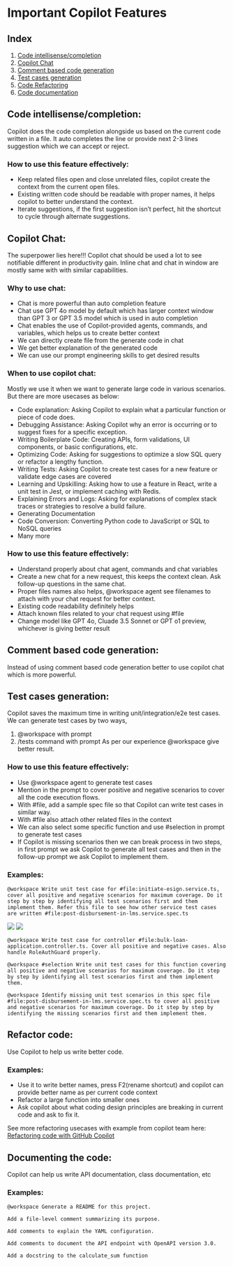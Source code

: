 # Important Copilot Features

## Index
1. [Code intellisense/completion](#code-intellisensecompletion)
2. [Copilot Chat](#copilot-chat)
3. [Comment based code generation](#comment-based-code-generation)
4. [Test cases generation](#test-cases-generation)
5. [Code Refactoring](#refactor-code)
6. [Code documentation](#documenting-the-code)


## Code intellisense/completion:
Copilot does the code completion alongside us based on the current code written in a file. It auto completes the line or provide next 2-3 lines suggestion which we can accept or reject.

### How to use this feature effectively:
- Keep related files open and close unrelated files, copilot create the context from the current open files.
- Existing written code should be readable with proper names, it helps copilot to better understand the context.
- Iterate suggestions, if the first suggestion isn’t perfect, hit the shortcut to cycle through alternate suggestions.


## Copilot Chat:
The superpower lies here!!! Copilot chat should be used a lot to see notifiable different in productivity gain.
Inline chat and chat in window are mostly same with with similar capabilities.

### Why to use chat:
- Chat is more powerful than auto completion feature
- Chat use GPT 4o model by default which has larger context window than GPT 3 or GPT 3.5 model which is used in auto completion
- Chat enables the use of Copilot-provided agents, commands, and variables, which helps us to create better context
- We can directly create file from the generate code in chat
- We get better explanation of the generated code
- We can use our prompt engineering skills to get desired results

### When to use copilot chat:
Mostly we use it when we want to generate large code in various scenarios. But there are more usecases as below:
- Code explanation: Asking Copilot to explain what a particular function or piece of code does.
- Debugging Assistance: Asking Copilot why an error is occurring or to suggest fixes for a specific exception.
- Writing Boilerplate Code: Creating APIs, form validations, UI components, or basic configurations, etc.
- Optimizing Code: Asking for suggestions to optimize a slow SQL query or refactor a lengthy function.
- Writing Tests: Asking Copilot to create test cases for a new feature or validate edge cases are covered
- Learning and Upskilling: Asking how to use a feature in React, write a unit test in Jest, or implement caching with Redis.
- Explaining Errors and Logs: Asking for explanations of complex stack traces or strategies to resolve a build failure.
- Generating Documentation
- Code Conversion: Converting Python code to JavaScript or SQL to NoSQL queries
- Many more

### How to use this feature effectively:
- Understand properly about chat agent, commands and chat variables
- Create a new chat for a new request, this keeps the context clean. Ask follow-up questions in the same chat.
- Proper files names also helps, @workspace agent see filenames to attach with your chat request for better context.
- Existing code readability definitely helps
- Attach known files related to your chat request using #file
- Change model like GPT 4o, Cluade 3.5 Sonnet or GPT o1 preview, whichever is giving better result


## Comment based code generation:
Instead of using comment based code generation better to use copilot chat which is more powerful.


## Test cases generation:
Copilot saves the maximum time in writing unit/integration/e2e test cases.
We can generate test cases by two ways,
  1. @workspace with prompt
  2. /tests command with prompt
As per our experience @workspace give better result.

### How to use this feature effectively:
- Use @workspace agent to generate test cases
- Mention in the prompt to cover positive and negative scenarios to cover all the code execution flows.
- With #file, add a sample spec file so that Copilot can write test cases in similar way.
- With #file also attach other related files in the context
- We can also select some specific function and use #selection in prompt to generate test cases
- If Copilot is missing scenarios then we can break process in two steps, in first prompt we ask Copilot to generate all test cases and then in the follow-up prompt we ask Copilot to implement them.

### Examples:
```
@workspace Write unit test case for #file:initiate-esign.service.ts, cover all positive and negative scenarios for maximum coverage. Do it step by step by identifying all test scenarios first and them implement them. Refer this file to see how other service test cases are written #file:post-disbursement-in-lms.service.spec.ts
```
![](https://github.com/user-attachments/assets/1f908cdb-8915-41d2-9860-d9a1542042f1)
![](https://github.com/user-attachments/assets/b70c0130-0408-44d7-bde4-7132be664cfa)
```
@workspace Write test case for controller #file:bulk-loan-application.controller.ts. Cover all positive and negative cases. Also handle RoleAuthGuard properly.
```
```
@workspace #selection Write unit test cases for this function covering all positive and negative scenarios for maximum coverage. Do it step by step by identifying all test scenarios first and them implement them.
```
```
@workspace Identify missing unit test scenarios in this spec file #file:post-disbursement-in-lms.service.spec.ts to cover all positive and negative scenarios for maximum coverage. Do it step by step by identifying the missing scenarios first and them implement them.
```


## Refactor code:
Use Copilot to help us write better code.

### Examples:
- Use it to write better names, press F2(rename shortcut) and copilot can provide better name as per current code context
- Refactor a large function into smaller ones
- Ask copilot about what coding design principles are breaking in current code and ask to fix it.

See more refactoring usecases with example from copilot team here: [Refactoring code with GitHub Copilot
](https://docs.github.com/en/copilot/using-github-copilot/example-use-cases/refactoring-code-with-github-copilot)


## Documenting the code:
Copilot can help us write API documentation, class documentation, etc

### Examples:
```
@workspace Generate a README for this project.
```
```
Add a file-level comment summarizing its purpose.
```
```
Add comments to explain the YAML configuration.
```
```
Add comments to document the API endpoint with OpenAPI version 3.0.
```
```
Add a docstring to the calculate_sum function
```
